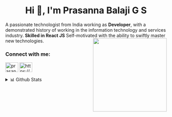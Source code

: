 <h1 align="center">Hi 👋, I'm Prasanna Balaji G S</h1>

A passionate technologist from India working as **Developer**,  with a demonstrated history of working in the information technology and services industry. **Skilled in React JS** Self-motivated with the ability to swiftly master new technologies.
<img align='right' src="https://media.giphy.com/media/M9gbBd9nbDrOTu1Mqx/giphy.gif" width="230">

<!-- - 👨‍💻 All of my hands-on projects are available at [https://gsprasanna.github.io/Portfolio](https://gsprasanna.github.io/Portfolio) -->

<h3 align="left">Connect with me:</h3>

<p align="left">
<a href="https://twitter.com/prasanna_gs_" target="blank"><img align="center" src="https://cdn.jsdelivr.net/npm/simple-icons@3.0.1/icons/twitter.svg" alt="prasanna_gs_" height="30" width="40" /></a>
<a href="https://linkedin.com/in/https://www.linkedin.com/in/prasanna-balaji-gs/" target="blank"><img align="center" src="https://cdn.jsdelivr.net/npm/simple-icons@3.0.1/icons/linkedin.svg" alt="https://www.linkedin.com/in/prasanna-balaji-gs/" height="30" width="40" /></a>
</p>

<!-- <h3 align="left">Languages and Tools:</h3>
<p align="left"> <a href="https://angular.io" target="_blank"> <img src="https://devicons.github.io/devicon/devicon.git/icons/angularjs/angularjs-original.svg" alt="angularjs" width="40" height="40"/> </a> <a href="https://www.w3schools.com/css/" target="_blank"> <img src="https://devicons.github.io/devicon/devicon.git/icons/css3/css3-original-wordmark.svg" alt="css3" width="40" height="40"/> </a> <a href="https://expressjs.com" target="_blank"> <img src="https://devicons.github.io/devicon/devicon.git/icons/express/express-original-wordmark.svg" alt="express" width="40" height="40"/> </a> <a href="https://www.w3.org/html/" target="_blank"> <img src="https://devicons.github.io/devicon/devicon.git/icons/html5/html5-original-wordmark.svg" alt="html5" width="40" height="40"/> </a> <a href="https://developer.mozilla.org/en-US/docs/Web/JavaScript" target="_blank"> <img src="https://devicons.github.io/devicon/devicon.git/icons/javascript/javascript-original.svg" alt="javascript" width="40" height="40"/> </a> <a href="https://www.jenkins.io" target="_blank"> <img src="https://www.vectorlogo.zone/logos/jenkins/jenkins-icon.svg" alt="jenkins" width="40" height="40"/> </a> <a href="https://www.mongodb.com/" target="_blank"> <img src="https://devicons.github.io/devicon/devicon.git/icons/mongodb/mongodb-original-wordmark.svg" alt="mongodb" width="40" height="40"/> </a> <a href="https://www.postgresql.org" target="_blank"> <img src="https://devicons.github.io/devicon/devicon.git/icons/postgresql/postgresql-original-wordmark.svg" alt="postgresql" width="40" height="40"/> </a> <a href="https://reactjs.org/" target="_blank"> <img src="https://devicons.github.io/devicon/devicon.git/icons/react/react-original-wordmark.svg" alt="react" width="40" height="40"/> </a> <a href="https://reactnative.dev/" target="_blank"> <img src="https://reactnative.dev/img/header_logo.svg" alt="reactnative" width="40" height="40"/> </a> <a href="https://webpack.js.org" target="_blank"> <img src="https://devicons.github.io/devicon/devicon.git/icons/webpack/webpack-original.svg" alt="webpack" width="40" height="40"/> </a> </p> -->

 <details>
  <summary>📊 Github Stats</summary>
    <img align="center" src="https://github-readme-stats.vercel.app/api?username=gsprasanna&show_icons=true&theme=radical&locale=en" alt="gsprasanna" />
</details>

<!-- <p align="left"> <a href="https://github.com/ryo-ma/github-profile-trophy"><img src="https://github-profile-trophy.vercel.app/?username=gsprasanna" alt="gsprasanna" /></a> </p> -->
